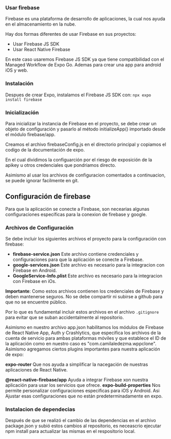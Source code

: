 
### Usar firebase

Firebase es una plataforma de desarrollo de aplicaciones, la cual nos ayuda en el almacenamiento en la nube.

Hay dos formas diferentes de usar Firebase en sus proyectos:

- Usar Firebase JS SDK
- Usar React Native Firebase

En este caso usaremos Firebase JS SDK ya que tiene compatibilidad con el Managed Workflow de Expo Go. Ademas para crear una app para android iOS y web.

### Instalación
Despues de crear Expo, instalamos el Firebase JS SDK con:
`npx expo install firebase`

### Inicialización
Para inicializar la instancia de Firebase en el proyecto, se debe crear un objeto de configuración y pasarlo al método initializeApp() importado desde el módulo firebase/app.

Creamos el archivo firebaseConfig.js en el directorio principal y copiamos el codigo de la documentación de expo. 

En el cual dividimos la configuarción por el riesgo de exposición de la apikey u otros credenciales que pondriamos directo.

Asimismo al usar los archivos de configuracion comentados a continuacion, se puede ignorar facilmente en git.

## Configuración de firebase

Para que la aplicación se conecte a Firebase, son necearias algunas configuraciones específicas para la conexion de firebase y google.

### Archivos de Configuración

Se debe incluir los siguientes archivos el proyecto para la configuración con firebase:

- **firebase-service.json** Este archivo contiene credenciales y configuraciones para que la aplicación se conecte a Firebase. 
- **google-services.json** Este archivo es necesario para la integracion con Firebase en Android.
- **GoogleService-Info.plist** Este archivo es necesario para la integracion con Firebase en iOs.

**Importante**: Como estos archivos contienen los credenciales de Firebase y deben mantenerse seguros. No se debe compartir ni subirse a github para que no se encuentre público.

Por lo que es fundamental incluir estos archivos en el archivo `.gitignore` para evitar que se suban accidentalmente al repositorio.

Asimismo en nuestro archivo app.json habilitamos los módulos de Firebase de React Native App, Auth y Crashlytics, que especifica los archivos de la cuenta de servicio para ambas plataformas móviles y que establece el ID de la aplicación como en nuestro caso es "com.camilaledezma.wppclone". Asimismo
agregamos ciertos plugins importantes para nuestra aplicación de expo:

**expo-router** Que nos ayuda a simplificar la nacegación de nuestras aplicaciones de React Native. 

**@react-native-firebase/app** Ayuda a integrar Firebase xon nuestra aplicación para usar los servicios que ofrece.
**expo-build-properties** Nos permite personalizar configuraciones especificas para iOS y Android. Asi Ajustar esas configuraciones que no están predeterminadamente en expo.

### Instalacion de dependecias

Después de que se  realizó el cambio de las dependencias en el archivo package.json y subió estos cambios al repositorio, es neceascrio ejecutar npm install para actualizar las mismas en el respositorio local.





